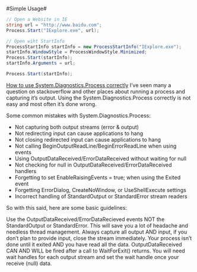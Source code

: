 #Simple Usage#
```csharp
// Open a Website in IE
string url = "http://www.baidu.com";
Process.Start("IExplore.exe", url);

// Open wiht StartInfo
ProcessStartInfo startInfo = new ProcessStartInfo("IExplore.exe");
startInfo.WindowStyle = ProcessWindowStyle.Minimized;
Process.Start(startInfo);
startInfo.Arguments = url;

Process.Start(startInfo);
```

[How to use System.Diagnostics.Process correctly](http://csharptest.net/321/how-to-use-systemdiagnosticsprocess-correctly/)
I’ve seen many a question on stackoverflow and other places about running a process and capturing it’s output. Using the System.Diagnostics.Process correctly is not easy and most often it’s done wrong.

Some common mistakes with System.Diagnostics.Process:

- Not capturing both output streams (error & output)
- Not redirecting input can cause applications to hang
- Not closing redirected input can cause applications to hang
- Not calling BeginOutputReadLine/BeginErrorReadLine when using events
- Using OutputDataReceived/ErrorDataReceived without waiting for null
- Not checking for null in OutputDataReceived/ErrorDataReceived handlers
- Forgetting to set EnableRaisingEvents = true; when using the Exited event
- Forgetting ErrorDialog, CreateNoWindow, or UseShellExecute settings
- Incorrect handling of StandardOutput or StandardError stream readers
 

So with this said, here are some basic guidelines:

Use the OutputDataReceived/ErrorDataRecieved events NOT the StandardOutput or StandardError. This will save you a lot of headache and needless thread management.
Always capture all output AND input, if you don’t plan to provide input, close the stream immediately.
Your process isn’t done until it exited AND you have read all the data. OutputDataReceived CAN AND WILL be fired after a call to WaitForExit() returns. You will need wait handles for each output stream and set the wait handle once your receive (null) data.
